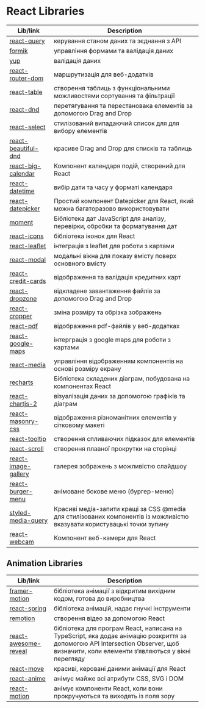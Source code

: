 # React Libraries

| Lib/link | Description |
| -------- | ------------|
| [react-query](https://www.npmjs.com/package/react-query) | керування станом даних та зєднання з АРІ |
| [formik](https://formik.org/)| управління формами та валідація даних |
| [yup](https://www.npmjs.com/package/yup) | валідація даних |
| [react-router-dom](https://www.npmjs.com/package/react-router-dom) | маршрутизація для веб-додатків |
| [react-table](https://www.npmjs.com/package/react-table) | створення таблиць з функціональними можливостями сортування та фільтрації |
| [react-dnd](https://react-dnd.github.io/react-dnd/about) | перетягування та перестановака елементів за допомогою Drag and Drop |
| [react-select](https://react-select.com/home) | стилізований випадаючий список для для вибору елементів |
| [react-beautiful-dnd](https://www.npmjs.com/package/react-beautiful-dnd) | красиве Drag and Drop для списків та таблиць |
| [react-big-calendar](https://github.com/jquense/react-big-calendar) | Компонент календаря подій, створений для React |
| [react-datetime](https://www.npmjs.com/package/react-datetime) | вибір дати та часу у форматі календаря |
| [react-datepicker](https://www.npmjs.com/package/react-datepicker) | Простий компонент Datepicker для React, який можна багаторазово використовувати |
| [moment](https://www.npmjs.com/package/moment) | Бібліотека дат JavaScript для аналізу, перевірки, обробки та форматування дат |
| [react-icons](https://react-icons.github.io/react-icons/) | бібліотека іконок для React |
| [react-leaflet](https://react-leaflet.js.org/) | інтеграція з leaflet для роботи з картами |
| [react-modal](https://www.npmjs.com/package/react-modal) | модальні вікна для показу вмісту поверх основного вмісту |
| [react-credit-cards](https://www.npmjs.com/package/react-credit-cards) | відображення та валідація кредитних карт |
| [react-dropzone](https://react-dropzone.js.org/) | відкладене завантаження файлів за допомогою Drag and Drop  |
| [react-cropper](https://www.npmjs.com/package/react-cropper) | зміна розміру та обрізка зображень |
| [react-pdf](https://react-pdf.org/) | відображення pdf-файлів у веб-додатках |
| [react-google-maps](https://visgl.github.io/react-google-maps/) | інтерграція з google maps для роботи з картами |
| [react-media](https://www.npmjs.com/package/react-media) | управління відображенням компонентів на основі розміру екрану |
| [recharts](https://recharts.org/en-US/) | Бібліотека складених діаграм, побудована на компонентах React |
| [react-chartjs-2](https://react-chartjs-2.js.org/) | візуалізація даних за допомогою графіків та діаграм |
| [react-masonry-css](https://www.npmjs.com/package/react-masonry-css) | відображення різноманітних елементів у сітковому макеті |
| [react-tooltip](https://www.npmjs.com/package/react-tooltip) | створення спливаючих підказок для елементів |
| [react-scroll](https://www.npmjs.com/package/react-scroll) | створення плавної прокрутки на сторінці |
| [react-image-gallery](https://www.npmjs.com/package/react-image-gallery) | галерея зображень з можливістю слайдшоу |
| [react-burger-menu](https://www.npmjs.com/package/react-burger-menu) | анімоване бокове меню (бургер-меню) |
| [styled-media-query](https://www.npmjs.com/package/styled-media-query?activeTab=readme) | Красиві медіа-запити кращі за CSS @media для стилізованих компонентів із можливістю вказувати користувацькі точки зупину |
| [react-webcam](https://www.npmjs.com/package/react-webcam) | Компонент веб-камери для React | 

## Animation Libraries

| Lib/link | Description |
| -------- | ------------|
| [framer-motion](https://www.framer.com/motion/) | бібліотека анімації з відкритим вихідним кодом, готова до виробництва |
| [react-spring](https://www.react-spring.dev/) | бібліотека анімацій, надає гнучкі інструменти |
| [remotion](https://www.remotion.dev/) | створення відео за допомогою React |
| [react-awesome-reveal](https://www.npmjs.com/package/react-awesome-reveal) | бібліотека для програм React, написана на TypeScript, яка додає анімацію розкриття за допомогою API Intersection Observer, щоб визначити, коли елементи з’являються у вікні перегляду |
| [react-move](https://react-move-docs.netlify.app/) | красиві, керовані даними анімації для React |
| [react-anime](https://www.npmjs.com/package/react-anime) | анімує майже всі атрибути CSS, SVG і DOM | 
| [react-motion](https://www.npmjs.com/package/react-motion-animate) | aнімує компоненти React, коли вони прокручуються та виходять із поля зору | 
